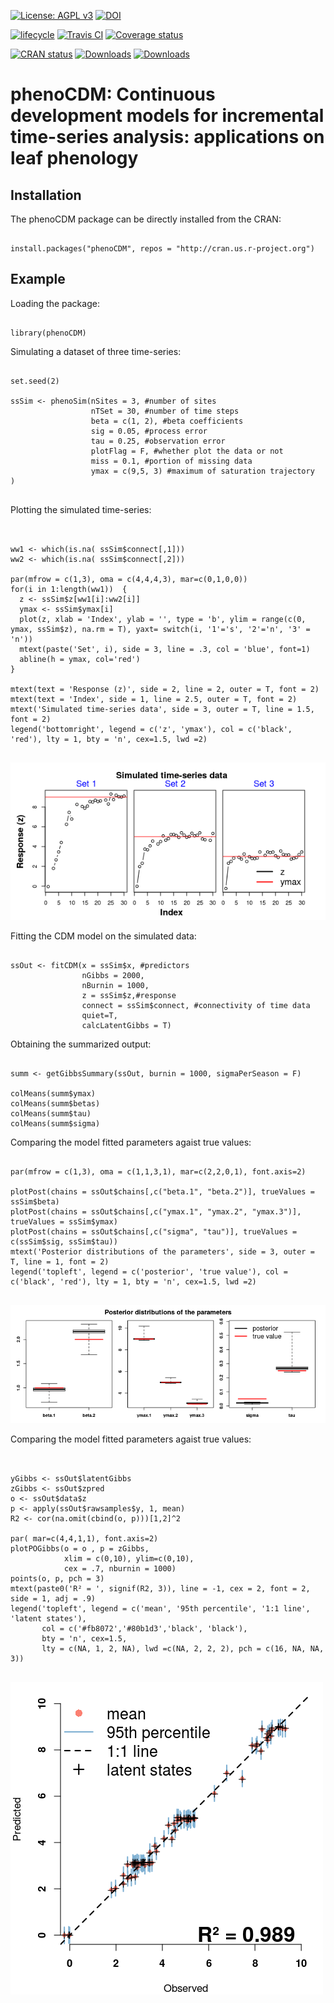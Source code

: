 [![License: AGPL v3](https://img.shields.io/badge/License-AGPL%20v3-blue.svg)](https://www.gnu.org/licenses/agpl-3.0) 
[![DOI](https://zenodo.org/badge/DOI/10.5281/zenodo.1204614.svg)](https://doi.org/10.5281/zenodo.1204614) 

[![lifecycle](https://img.shields.io/badge/lifecycle-stable-brightgreen.svg)](https://www.tidyverse.org/lifecycle/#stable) 
[![Travis CI](https://travis-ci.org/bnasr/phenoCDM.svg?branch=master)](https://travis-ci.org/bnasr/phenoCDM) 
[![Coverage status](https://codecov.io/gh/bnasr/phenoCDM/branch/master/graph/badge.svg)](https://codecov.io/github/bnasr/phenoCDM?branch=master) 

[![CRAN status](http://www.r-pkg.org/badges/version-last-release/phenoCDM)](https://cran.r-project.org/package=phenoCDM) 
[![Downloads](http://cranlogs.r-pkg.org/badges/phenoCDM?color=brightgreen)](http://www.r-pkg.org/pkg/phenoCDM) 
[![Downloads](http://cranlogs.r-pkg.org/badges/grand-total/phenoCDM?color=brightgreen)](http://www.r-pkg.org/pkg/phenoCDM) 


 
# phenoCDM: Continuous development models for incremental time-series analysis: applications on leaf phenology



## Installation
The phenoCDM package can be directly installed from the CRAN:

```{r, echo=TRUE}

install.packages("phenoCDM", repos = "http://cran.us.r-project.org")

```

## Example

Loading the package:
```{r, echo=TRUE}

library(phenoCDM)

```


Simulating a dataset of three time-series:
```{r, echo=TRUE}

set.seed(2)

ssSim <- phenoSim(nSites = 3, #number of sites
                  nTSet = 30, #number of time steps
                  beta = c(1, 2), #beta coefficients
                  sig = 0.05, #process error
                  tau = 0.25, #observation error
                  plotFlag = F, #whether plot the data or not
                  miss = 0.1, #portion of missing data
                  ymax = c(9,5, 3) #maximum of saturation trajectory
)


```

Plotting the simulated time-series:

```{r, echo=TRUE, fig.height=3, fig.width=6}


ww1 <- which(is.na( ssSim$connect[,1]))
ww2 <- which(is.na( ssSim$connect[,2]))

par(mfrow = c(1,3), oma = c(4,4,4,3), mar=c(0,1,0,0))
for(i in 1:length(ww1))  {
  z <- ssSim$z[ww1[i]:ww2[i]]
  ymax <- ssSim$ymax[i]
  plot(z, xlab = 'Index', ylab = '', type = 'b', ylim = range(c(0, ymax, ssSim$z), na.rm = T), yaxt= switch(i, '1'='s', '2'='n', '3' = 'n'))
  mtext(paste('Set', i), side = 3, line = .3, col = 'blue', font=1)
  abline(h = ymax, col='red')
}

mtext(text = 'Response (z)', side = 2, line = 2, outer = T, font = 2)
mtext(text = 'Index', side = 1, line = 2.5, outer = T, font = 2)
mtext('Simulated time-series data', side = 3, outer = T, line = 1.5, font = 2)
legend('bottomright', legend = c('z', 'ymax'), col = c('black', 'red'), lty = 1, bty = 'n', cex=1.5, lwd =2)


```

![Figure 1. Simulated data ](vignettes/fig1.png)





Fitting the CDM model on the simulated data:
```{r, echo=TRUE}

ssOut <- fitCDM(x = ssSim$x, #predictors
                nGibbs = 2000,
                nBurnin = 1000,
                z = ssSim$z,#response
                connect = ssSim$connect, #connectivity of time data
                quiet=T,
                calcLatentGibbs = T)
```


Obtaining the summarized output:
```{r, echo=TRUE}

summ <- getGibbsSummary(ssOut, burnin = 1000, sigmaPerSeason = F)

colMeans(summ$ymax)
colMeans(summ$betas)
colMeans(summ$tau)
colMeans(summ$sigma)

```


Comparing the model fitted parameters agaist true values:
```{r, echo=TRUE, fig.width = 8, fig.height = 3}

par(mfrow = c(1,3), oma = c(1,1,3,1), mar=c(2,2,0,1), font.axis=2)

plotPost(chains = ssOut$chains[,c("beta.1", "beta.2")], trueValues = ssSim$beta)
plotPost(chains = ssOut$chains[,c("ymax.1", "ymax.2", "ymax.3")], trueValues = ssSim$ymax)
plotPost(chains = ssOut$chains[,c("sigma", "tau")], trueValues = c(ssSim$sig, ssSim$tau))
mtext('Posterior distributions of the parameters', side = 3, outer = T, line = 1, font = 2)
legend('topleft', legend = c('posterior', 'true value'), col = c('black', 'red'), lty = 1, bty = 'n', cex=1.5, lwd =2)


```

![Figure 2. Model efficiency](vignettes/fig2.png)




Comparing the model fitted parameters agaist true values:
```{r, echo=TRUE, fig.width = 5, fig.height = 5}


yGibbs <- ssOut$latentGibbs
zGibbs <- ssOut$zpred
o <- ssOut$data$z
p <- apply(ssOut$rawsamples$y, 1, mean)
R2 <- cor(na.omit(cbind(o, p)))[1,2]^2

par( mar=c(4,4,1,1), font.axis=2)
plotPOGibbs(o = o , p = zGibbs,
            xlim = c(0,10), ylim=c(0,10),
            cex = .7, nburnin = 1000)
points(o, p, pch = 3)
mtext(paste0('R² = ', signif(R2, 3)), line = -1, cex = 2, font = 2, side = 1, adj = .9)
legend('topleft', legend = c('mean', '95th percentile', '1:1 line', 'latent states'),
       col = c('#fb8072','#80b1d3','black', 'black'),
       bty = 'n', cex=1.5,
       lty = c(NA, 1, 2, NA), lwd =c(NA, 2, 2, 2), pch = c(16, NA, NA, 3))


```

![Figure 3. Predictions vs Observed](vignettes/fig3.png)
